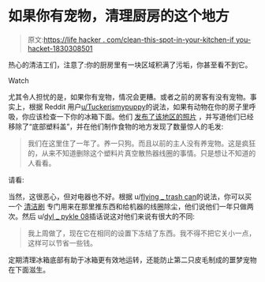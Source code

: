 # 如果你有宠物，清理厨房的这个地方

> 原文:[https://life hacker . com/clean-this-spot-in-your-kitchen-if you-hacket-1830308501](https://lifehacker.com/clean-this-spot-in-your-kitchen-if-you-have-pets-1830308501)

热心的清洁工们，注意了:你的厨房里有一块区域积满了污垢，你甚至看不到它。

Watch

尤其令人担忧的是，如果你有宠物，情况会更糟。或者之前的房客有没有宠物。事实上，根据 Reddit 用户[u/Tuckerismypuppy](https://www.reddit.com/user/Tuckerismypuppy)的说法，如果有动物在你的房子里呼吸，你应该检查一下你的冰箱下面。他们 [发布了该地区的照片](https://www.reddit.com/r/HomeImprovement/comments/9v1tah/fyi_if_you_have_pets_maybe_look_under_your_fridge/) ，并写道他们已经移除了“底部塑料盖”，并在他们制作食物的地方发现了数量惊人的毛发:

> 我们在这里住了一年了。养一只狗。而且以前的主人没有养宠物。这是疯狂的，从来不知道删除这个塑料片真空散热器线圈的事情。只是想让不知道的人看看。

请看:

当然，这很恶心，但对电器也不好。根据 u/[flying _ trash can](https://www.reddit.com/user/flying_trashcan)的说法，你可以买一个 [清洁刷](https://www.homedepot.com/p/Quickie-Homepro-Refrigerator-Brush-2581/205207333?cm_mmc=SEM%7CTHD%7Cgoogle%7CD29+Appliancesmid=sTPzLWkmC%7Cdc_mtid_8903tb925190_pcrid_305350573321_pkw__pmt_b_product__slid_&gclid=EAIaIQobChMI742NlaHE3gIVDo1pCh3kcA1_EAAYASAAEgIXN_D_BwE&gclsrc=aw.ds) 专门用来在那里推东西和给机器的线圈除尘，他们说他们一年只做两次。然后 u/[dyl _ pykle 08](https://www.reddit.com/user/dyl_pykle08)插话说这对他们来说有很大的不同:

> 我上周做了，现在它在相同的设置下冻结了东西。我不得不把它关小一点，这样可以节省一些钱。

定期清理冰箱底部有助于冰箱更有效地运转，还能防止第二只皮毛制成的噩梦宠物在下面滋生。
